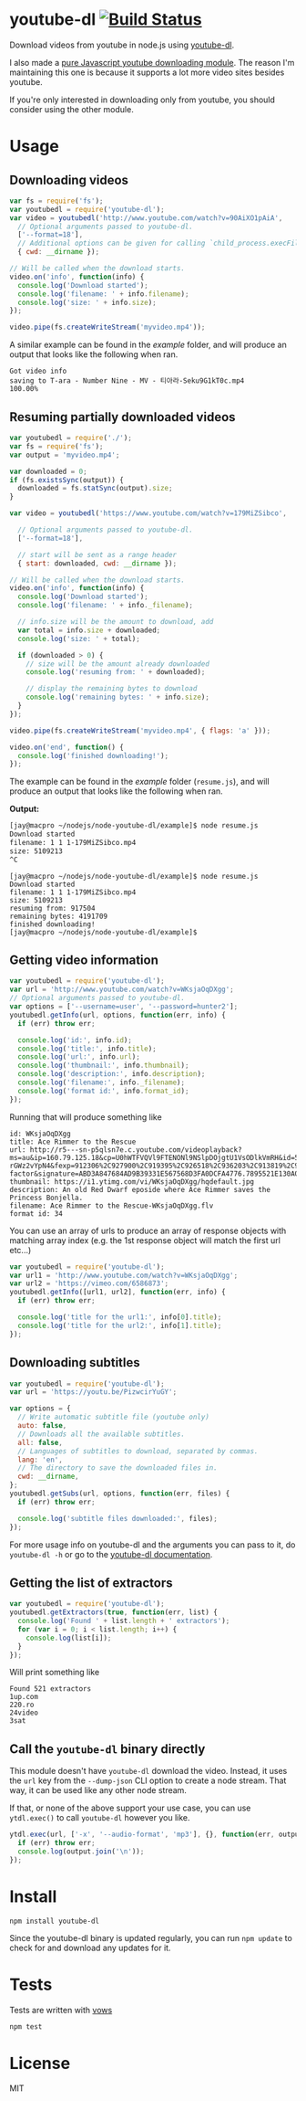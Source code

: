 # youtube-dl [![Build Status](https://secure.travis-ci.org/fent/node-youtube-dl.png)](http://travis-ci.org/fent/node-youtube-dl)
Download videos from youtube in node.js using [youtube-dl](http://rg3.github.com/youtube-dl/).

I also made a [pure Javascript youtube downloading module](https://github.com/fent/node-ytdl). The reason I'm maintaining this one is because it supports a lot more video sites besides youtube.

If you're only interested in downloading only from youtube, you should consider using the other module.

# Usage
## Downloading videos

```javascript
var fs = require('fs');
var youtubedl = require('youtube-dl');
var video = youtubedl('http://www.youtube.com/watch?v=90AiXO1pAiA',
  // Optional arguments passed to youtube-dl.
  ['--format=18'],
  // Additional options can be given for calling `child_process.execFile()`.
  { cwd: __dirname });

// Will be called when the download starts.
video.on('info', function(info) {
  console.log('Download started');
  console.log('filename: ' + info.filename);
  console.log('size: ' + info.size);
});

video.pipe(fs.createWriteStream('myvideo.mp4'));
```

A similar example can be found in the _example_ folder, and will produce an output that looks like the following when ran.

```
Got video info
saving to T-ara - Number Nine - MV - 티아라-Seku9G1kT0c.mp4
100.00%
```

## Resuming partially downloaded videos

```javascript
var youtubedl = require('./');
var fs = require('fs');
var output = 'myvideo.mp4';

var downloaded = 0;
if (fs.existsSync(output)) {
  downloaded = fs.statSync(output).size;
}

var video = youtubedl('https://www.youtube.com/watch?v=179MiZSibco',

  // Optional arguments passed to youtube-dl.
  ['--format=18'],

  // start will be sent as a range header
  { start: downloaded, cwd: __dirname });

// Will be called when the download starts.
video.on('info', function(info) {
  console.log('Download started');
  console.log('filename: ' + info._filename);

  // info.size will be the amount to download, add
  var total = info.size + downloaded;
  console.log('size: ' + total);

  if (downloaded > 0) {
    // size will be the amount already downloaded
    console.log('resuming from: ' + downloaded);

    // display the remaining bytes to download
    console.log('remaining bytes: ' + info.size);
  }
});

video.pipe(fs.createWriteStream('myvideo.mp4', { flags: 'a' }));

video.on('end', function() {
  console.log('finished downloading!');
});
```

The example can be found in the _example_ folder (`resume.js`), and will produce an output that looks like the following when ran.

**Output:**

```sh
[jay@macpro ~/nodejs/node-youtube-dl/example]$ node resume.js
Download started
filename: 1 1 1-179MiZSibco.mp4
size: 5109213
^C
```

```
[jay@macpro ~/nodejs/node-youtube-dl/example]$ node resume.js  
Download started
filename: 1 1 1-179MiZSibco.mp4
size: 5109213
resuming from: 917504
remaining bytes: 4191709
finished downloading!
[jay@macpro ~/nodejs/node-youtube-dl/example]$
```

## Getting video information

```javascript
var youtubedl = require('youtube-dl');
var url = 'http://www.youtube.com/watch?v=WKsjaOqDXgg';
// Optional arguments passed to youtube-dl.
var options = ['--username=user', '--password=hunter2'];
youtubedl.getInfo(url, options, function(err, info) {
  if (err) throw err;

  console.log('id:', info.id);
  console.log('title:', info.title);
  console.log('url:', info.url);
  console.log('thumbnail:', info.thumbnail);
  console.log('description:', info.description);
  console.log('filename:', info._filename);
  console.log('format id:', info.format_id);
});
```

Running that will produce something like

```
id: WKsjaOqDXgg
title: Ace Rimmer to the Rescue
url: http://r5---sn-p5qlsn7e.c.youtube.com/videoplayback?ms=au&ip=160.79.125.18&cp=U0hWTFVQVl9FTENONl9NSlpDOjgtU1VsODlkVmRH&id=58ab2368ea835e08&source=youtube&expire=1377558202&factor=1.25&key=yt1&ipbits=8&mt=1377534150&itag=34&sver=3&upn=-rGWz2vYpN4&fexp=912306%2C927900%2C919395%2C926518%2C936203%2C913819%2C929117%2C929121%2C929906%2C929907%2C929922%2C929127%2C929129%2C929131%2C929930%2C925726%2C925720%2C925722%2C925718%2C929917%2C906945%2C929919%2C929933%2C912521%2C932306%2C913428%2C904830%2C919373%2C930803%2C908536%2C904122%2C938701%2C936308%2C909549%2C900816%2C912711%2C904494%2C904497%2C900375%2C906001&sparams=algorithm%2Cburst%2Ccp%2Cfactor%2Cid%2Cip%2Cipbits%2Citag%2Csource%2Cupn%2Cexpire&mv=m&burst=40&algorithm=throttle-factor&signature=ABD3A847684AD9B39331E567568D3FA0DCFA4776.7895521E130A042FB3625A17242CE3C02A4460B7&ratebypass=yes
thumbnail: https://i1.ytimg.com/vi/WKsjaOqDXgg/hqdefault.jpg
description: An old Red Dwarf eposide where Ace Rimmer saves the Princess Bonjella.
filename: Ace Rimmer to the Rescue-WKsjaOqDXgg.flv
format id: 34
```

You can use an array of urls to produce an array of response objects with matching array index (e.g. the 1st response object will match the first url etc...)

```javascript
var youtubedl = require('youtube-dl');
var url1 = 'http://www.youtube.com/watch?v=WKsjaOqDXgg';
var url2 = 'https://vimeo.com/6586873';
youtubedl.getInfo([url1, url2], function(err, info) {
  if (err) throw err;

  console.log('title for the url1:', info[0].title);
  console.log('title for the url2:', info[1].title);
});
```

## Downloading subtitles

```javascript
var youtubedl = require('youtube-dl');
var url = 'https://youtu.be/PizwcirYuGY';

var options = {
  // Write automatic subtitle file (youtube only)
  auto: false,
  // Downloads all the available subtitles.
  all: false,
  // Languages of subtitles to download, separated by commas.
  lang: 'en',
  // The directory to save the downloaded files in.
  cwd: __dirname,
};
youtubedl.getSubs(url, options, function(err, files) {
  if (err) throw err;

  console.log('subtitle files downloaded:', files);
});
```

For more usage info on youtube-dl and the arguments you can pass to it, do `youtube-dl -h` or go to the [youtube-dl documentation][].

## Getting the list of extractors

```javascript
var youtubedl = require('youtube-dl');
youtubedl.getExtractors(true, function(err, list) {
  console.log('Found ' + list.length + ' extractors');
  for (var i = 0; i < list.length; i++) {
    console.log(list[i]);
  }
});
```

Will print something like

```
Found 521 extractors
1up.com
220.ro
24video
3sat
```

## Call the `youtube-dl` binary directly
This module doesn't have `youtube-dl` download the video. Instead, it uses the `url` key from the `--dump-json` CLI option to create a node stream. That way, it can be used like any other node stream.

If that, or none of the above support your use case, you can use `ytdl.exec()` to call `youtube-dl` however you like.

```javascript
ytdl.exec(url, ['-x', '--audio-format', 'mp3'], {}, function(err, output) {
  if (err) throw err;
  console.log(output.join('\n'));
});
```

# Install

```
npm install youtube-dl
```

Since the youtube-dl binary is updated regularly, you can run `npm update` to check for and download any updates for it.

# Tests
Tests are written with [vows](http://vowsjs.org/)

```bash
npm test
```

# License
MIT

[youtube-dl]: http://rg3.github.com/youtube-dl/
[youtube-dl documentation]: http://rg3.github.com/youtube-dl/documentation.html
